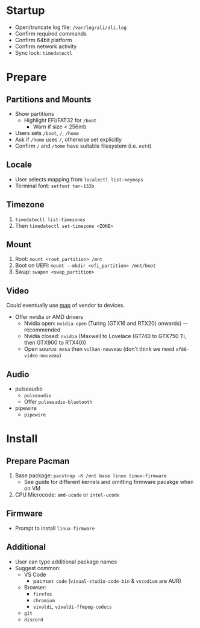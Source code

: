 # Startup
- Open/truncate log file: `/var/log/ali/ali.log`
- Confirm required commands
- Confirm 64bit platform 
- Confirm network activity
- Sync lock: `timedatectl`


# Prepare

## Partitions and Mounts
- Show partitions
  - Highlight EFI/FAT32 for `/boot`
    - Warn if size < 256mb
- Users sets `/boot`, `/`, `/home`
- Ask if `/home` uses `/`, otherwise set explicitly
- Confirm `/` and `/home` have suitable filesystem (i.e. `ext4`)


## Locale
- User selects mapping from `localectl list-keymaps`
- Terminal font: `setfont ter-132b`


## Timezone
1. `timedatectl list-timezones`
2. Then `timedatectl set-timezone <ZONE>`


## Mount
1. Root: `mount <root_partition> /mnt`
2. Boot on UEFI: `mount --mkdir <efi_partition> /mnt/boot`
3. Swap: `swapon <swap_partition>`


## Video
Could eventually use [map](https://github.com/lfreist/hwinfo/blob/main/include/hwinfo/utils/pci.ids.h) of vendor to devices.

- Offer nvidia or AMD drivers
  - Nvidia open: `nvidia-open` (Turing (GTX16 and RTX20) onwards) -- recommended
  - Nvidia closed: `nvidia` (Maxwell to Lovelace (GT740 to GTX750 Ti, then GTX900 to RTX40))
  - Open source: `mesa` then `vulkan-nouveau` (don't think we need `xf86-video-nouveau`)

## Audio
- pulseaudio
  - `pulseaudio`
  - Offer `pulseaudio-bluetooth`
- pipewire
  - `pipewire`


# Install

## Prepare Pacman
1. Base package: `pacstrap -K /mnt base linux linux-firmware`
    - See guide for different kernels and omitting firmware pacakge when on VM
2. CPU Microcode: `amd-ucode` or `intel-ucode`


## Firmware
- Prompt to install `linux-firmware` 


## Additional
- User can type additional package names
- Suggest common:
  - VS Code
    - pacman: `code` (`visual-studio-code-bin` & `vscodium` are AUR)
  - Browser:
    - `firefox`
    - `chromium`
    - `vivaldi`, `vivaldi-ffmpeg-codecs`
  - `git`
  - `discord`
  